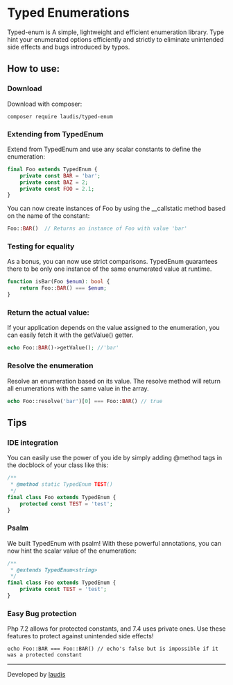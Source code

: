 # Typed Enumerations

Typed-enum is A simple, lightweight and efficient enumeration library. Type hint your enumerated options efficiently and strictly to eliminate unintended side effects and bugs introduced by typos.

## How to use:

### Download

Download with composer:
```
composer require laudis/typed-enum
```

### Extending from TypedEnum 

Extend from TypedEnum and use any scalar constants to define the enumeration:

```php
final Foo extends TypedEnum {
    private const BAR = 'bar';
    private const BAZ = 2;
    private const FOO = 2.1;
} 
```

You can now create instances of Foo by using the __callstatic method based on the name of the constant:

```php
Foo::BAR()  // Returns an instance of Foo with value 'bar'
```

### Testing for equality

As a bonus, you can now use strict comparisons. TypedEnum guarantees there to be only one instance of the same enumerated value at runtime.

```php
function isBar(Foo $enum): bool {
    return Foo::BAR() === $enum;     
}
```

### Return the actual value:

If your application depends on the value assigned to the enumeration, you can easily fetch it with the getValue() getter.

```php
echo Foo::BAR()->getValue(); //'bar'
```

### Resolve the enumeration

Resolve an enumeration based on its value.
The resolve method will return all enumerations with the same value in the array.

```php
echo Foo::resolve('bar')[0] === Foo::BAR() // true 
```

## Tips

### IDE integration

You can easily use the power of you ide by simply adding @method tags in the docblock of your class like this:

```php
/**
 * @method static TypedEnum TEST()
 */
final class Foo extends TypedEnum {
    protected const TEST = 'test';
}
```

### Psalm

We built TypedEnum with psalm! With these powerful annotations, you can now hint the scalar value of the enumeration:

```php
/**
 * @extends TypedEnum<string>
 */
final class Foo extends TypedEnum {
    private const TEST = 'test';
}
```


### Easy Bug protection

Php 7.2 allows for protected constants, and 7.4 uses private ones. Use these features to protect against unintended side effects!

```
echo Foo::BAR === Foo::BAR() // echo's false but is impossible if it was a protected constant
```


***
Developed by [laudis](https://laudis.tech)
